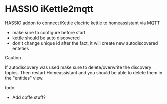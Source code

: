 # HASSIO iKettle2mqtt 
HASSIO addon to connect iKettle electric kettle to homeassistant via MQTT
* make sure to configure before start
* kettle should be auto discovered
* don't change unique id after the fact, it will create new autodiscovered enteties

> [!CAUTION]
> If autodiscovery was used make sure to delete/overwrite the discovery topics.
Then restart Homeassistant and you should be able to delete them in the "entities" view.

todo:
* Add coffe stuff?